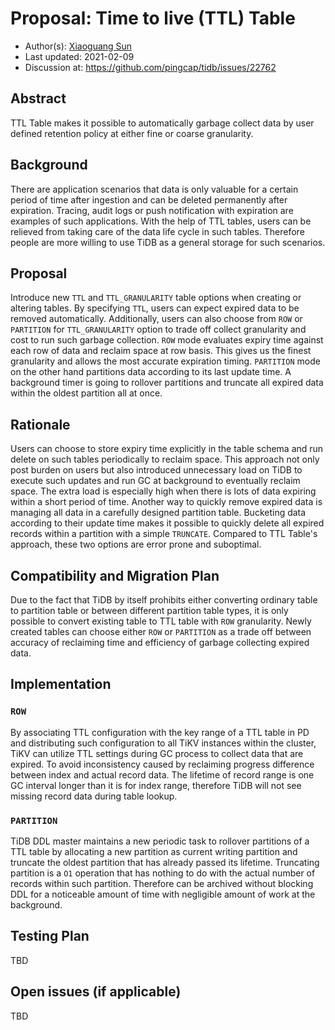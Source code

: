 # Proposal: Time to live (TTL) Table

- Author(s):     [Xiaoguang Sun](https://github.com/sunxiaoguang)
- Last updated:  2021-02-09
- Discussion at: https://github.com/pingcap/tidb/issues/22762

## Abstract
TTL Table makes it possible to automatically garbage collect data by user defined retention policy at either fine or coarse granularity.

## Background
There are application scenarios that data is only valuable for a certain period of time after ingestion and can be deleted permanently after expiration. Tracing, audit logs or push notification with expiration are examples of such applications. With the help of TTL tables, users can be relieved from taking care of the data life cycle in such tables. Therefore people are more willing to use TiDB as a general storage for such scenarios.

## Proposal
Introduce new `TTL` and `TTL_GRANULARITY` table options when creating or altering tables. By specifying `TTL`, users can expect expired data to be removed automatically. Additionally, users can also choose from `ROW` or `PARTITION` for `TTL_GRANULARITY` option to trade off collect granularity and cost to run such garbage collection. `ROW` mode evaluates expiry time against each row of data and reclaim space at row basis. This gives us the finest granularity and allows the most accurate expiration timing. `PARTITION` mode on the other hand partitions data according to its last update time. A background timer is going to rollover partitions and truncate all expired data within the oldest partition all at once.

## Rationale
Users can choose to store expiry time explicitly in the table schema and run delete on such tables periodically to reclaim space. This approach not only post burden on users but also introduced unnecessary load on TiDB to execute such updates and run GC at background to eventually reclaim space. The extra load is especially high when there is lots of data expiring within a short period of time.
Another way to quickly remove expired data is managing all data in a carefully designed partition table. Bucketing data according to their update time makes it possible to quickly delete all expired records within a partition with a simple `TRUNCATE`. Compared to TTL Table's approach, these two options are error prone and suboptimal.

## Compatibility and Migration Plan
Due to the fact that TiDB by itself prohibits either converting ordinary table to partition table or between different partition table types, it is only possible to convert existing table to TTL table with `ROW` granularity. Newly created tables can choose either `ROW` or `PARTITION` as a trade off between accuracy of reclaiming time and efficiency of garbage collecting expired data.

## Implementation

### `ROW`
By associating TTL configuration with the key range of a TTL table in PD and distributing such configuration to all TiKV instances within the cluster, TiKV can utilize TTL settings during GC process to collect data that are expired. To avoid inconsistency caused by reclaiming progress difference between index and actual record data. The lifetime of record range is one GC interval longer than it is for index range, therefore TiDB will not see missing record data during table lookup.

### `PARTITION`
TiDB DDL master maintains a new periodic task to rollover partitions of a TTL table by allocating a new partition as current writing partition and truncate the oldest partition that has already passed its lifetime. Truncating partition is a `O1` operation that has nothing to do with the actual number of records within such partition. Therefore can be archived without blocking DDL for a noticeable amount of time with negligible amount of work at the background.

## Testing Plan
TBD

<!--
A brief description on how the implementation will be tested. Both integration test and unit test should consider the following things:
- How to ensure that the implementation works as expected?
- How will we know nothing broke?
-->

## Open issues (if applicable)
TBD

<!--
A discussion of issues relating to this proposal for which the author does not know the solution. This section may be omitted if there are none.
-->
